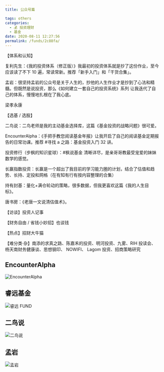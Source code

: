 ```yaml
---
title: 公众号篇

tags: others
categories: 
  - 💰 投资理财
  - 基金
date: 2020-08-11 12:27:56
permalink: /funds/2c88fa/
---
```


【体系和认知】

复利先生：《我的投资体系（修正版）》我最初的投资体系就是抄了这份作业，至今应该读了不下 10 遍，常读常新。推荐「新手入门」和「干货合集」。

孟岩：很坚持孟岩的公众号是关于人生的，抄他的人生作业才是抄到了心法和精髓。但既然是说投资，那么《如何建立一套自己的投资系统》系列 让我迭代了自己的体系，慢慢地扎根在了我心底。

梁孝永康

【选基 / 选股】

二鸟说：二鸟老师是我的主动基金选择库，这篇《基金投资的战略问题》很可爱。

EncounterAlpha：《手把手教您阅读基金年报》让我开启了自己的阅读基金定期报告的日常功课。推荐 #寻找 a 之路：基金投资入门 32 讲。

投资修行（步枫的知识星球）：#枫说基金 清晰详尽，是亲哥哥教最受宠爱的妹妹数学的感觉。

长赢指数投资：长赢是一个超出了我目前的学习能力圈的计划，结合了估值和趋势、长持、定投和网格（在有知有行有按内容整理的合集）

持有封基：量化+满仓轮动的策略，很多数据，但我更喜欢这篇《我的人生目标》。

唐书房：《老唐一文说清估值术》。

【访谈】投资人记事

【财务自由 / 省钱小妙招】也谈钱

【热点】招财大牛猫

【难分类·杂】南添的求真之路、陈嘉禾的投资、明河投资、九雾、RIH 投读会、杨天南财务健康谈、思想钢印、 NOWIFI、 Lagom 投资、招商策略研究

## EncounterAlpha

![EncounterAlpha](https://open.weixin.qq.com/qr/code?username=EncounterAlpha)

## 睿远基金

![睿远 FUND](https://open.weixin.qq.com/qr/code?username=foresightfund)

## 二鸟说

![二鸟说](https://open.weixin.qq.com/qr/code?username=twobird2017)
## 孟岩

![孟岩](https://open.weixin.qq.com/qr/code?username=DreamyTalks)